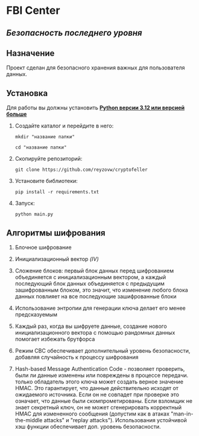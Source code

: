 # FBI Center
## _Безопасность последнего уровня_

## Назначение
Проект сделан для безопасного хранения важных для пользователя данных.

## Установка
Для работы вы должны установить **[Python версии 3.12 или версией больше](https://www.python.org/downloads/)**

1. Создайте каталог и перейдите в него:
    ```shell
    mkdir "название папки"
   
    cd "название папки"
    ```
2. Скопируйте репозиторий:
    ```shell
    git clone https://github.com/reyzovw/cryptofeller
    ```
3. Установите библиотеки:
    ```shell
    pip install -r requirements.txt
    ```
4. Запуск:
    ```shell
    python main.py
    ```

## Алгоритмы шифрования

1. Блочное шифрование

2. Инициализационный вектор _(IV)_ 

3. Сложение блоков: первый блок данных перед шифрованием объединяется с инициализационным вектором, а каждый последующий блок данных объединяется с предыдущим зашифрованным блоком, это значит, что изменение любого блока данных повлияет на все последующие зашифрованные блоки

4. Использование энтропии для генерации ключа делает его менее предсказуемым

5.  Каждый раз, когда вы шифруете данные, создание нового инициализационного вектора с помощью рандомных данных помогает избежать брутфорса

6. Режим CBC обеспечивает дополнительный уровень безопасности, добавляя случайность к процессу шифрования

7. Hash-based Message Authentication Code - позволяет проверить, были ли данные изменены или повреждены в процессе передачи. только обладатель этого ключа может создать верное значение HMAC. Это гарантирует, что данные действительно исходят от ожидаемого источника. Если он не совпадет при проверке это означает, что данные были скомпрометированы.  Если взломщик не знает секретный ключ, он не может сгенерировать корректный HMAC для измененного сообщения (допустим как в атаках "man-in-the-middle attacks" и "replay attacks"). Использования устойчивой хэш функции обеспечивает доп. уровень безопасности.
